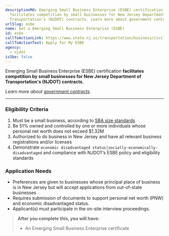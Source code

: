 ```yaml
---
descriptionMd: Emerging Small Business Enterprise (ESBE) certification
  facilitates competition by small businesses for New Jersey Department of
  Transportation's (NJDOT) contracts. Learn more about government contracts.
urlSlug: esbe
name: Get a Emerging Small Business Enterprise (ESBE)
id: esbe
callToActionLink: https://www.state.nj.us/transportation/business/civilrights/dbe.shtm#policy
callToActionText: Apply for My ESBE
agency:
  - njdot
isSbe: false
---
```


Emerging Small Business Enterprise (ESBE) certification **facilitates competition by small businesses for New Jersey Department of Transportation's (NJDOT) contracts.**

_Learn more about [government contracts](https://business.nj.gov/pages/government-contracting)._

---

### Eligibility Criteria

1. Must be a small business, according to [SBA size standards](https://www.sba.gov/size-standards/index.html)
2. Be 51% owned and controlled by one or more individuals whose personal net worth does not exceed $1.32M
3. Authorized to do business in New Jersey and have all relevant business registrations and/or licenses
4. Demonstrate `economic disadvantaged status|socially-economically-disadvantaged` and compliance with NJDOT’s ESBE policy and eligibility standards

### Application Needs

- Preferences are given to businesses whose principal place of business is in New Jersey but will accept applications from out-of-state businesses
- Requires submission of documents to support personal net worth (PNW) and economic disadvantaged status.
- Applicant(s) must participate in the on-site interview proceedings.

> **After you complete this, you will have:**
>
> - An Emerging Small Business Enterprise certificate
